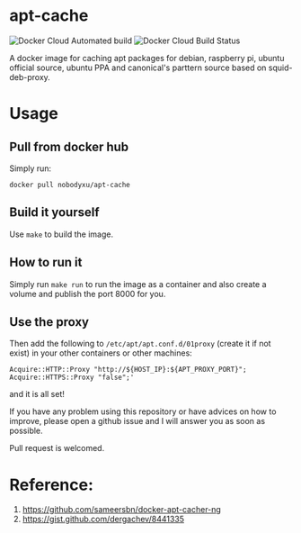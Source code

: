 # apt-cache

![Docker Cloud Automated build](https://img.shields.io/docker/cloud/automated/nobodyxu/apt-cache.svg)
![Docker Cloud Build Status](https://img.shields.io/docker/cloud/build/nobodyxu/apt-cache.svg)

A docker image for caching apt packages for debian, raspberry pi, ubuntu official source, ubuntu PPA and canonical's parttern source based on squid-deb-proxy.

# Usage

## Pull from docker hub

Simply run:

```
docker pull nobodyxu/apt-cache
```

## Build it yourself

Use `make` to build the image.

## How to run it

Simply run `make run` to run the image as a container and also create a volume and publish the port 8000 for you.

## Use the proxy

Then add the following to `/etc/apt/apt.conf.d/01proxy` (create it if not exist) in your other containers or other machines:

```
Acquire::HTTP::Proxy "http://${HOST_IP}:${APT_PROXY_PORT}";
Acquire::HTTPS::Proxy "false";'
```

and it is all set!

If you have any problem using this repository or have advices on how to improve, please open a github issue and I will answer you as soon 
as possible.

Pull request is welcomed.

# Reference:

 1. https://github.com/sameersbn/docker-apt-cacher-ng
 2. https://gist.github.com/dergachev/8441335
